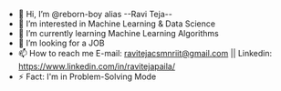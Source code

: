 - 👋 Hi, I’m @reborn-boy alias --Ravi Teja-- 
- 👀 I’m interested in Machine Learning & Data Science
- 🌱 I’m currently learning Machine Learning Algorithms
- 💞️ I’m looking for a JOB
- 📫 How to reach me E-mail: ravitejacsmnriit@gmail.com || Linkedin: https://www.linkedin.com/in/ravitejapaila/
- ⚡ Fact: I'm in Problem-Solving Mode


<!---
reborn-boy/reborn-boy is a ✨ special ✨ repository because its `README.md` (this file) appears on your GitHub profile.
You can click the Preview link to take a look at your changes.
--->

